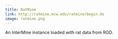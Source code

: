 ```yaml
---
title: RatMine
link: http://ratmine.mcw.edu/ratmine/begin.do
image: ratmine.png
---
```

An InterMine instance loaded with rat data from RGD.
